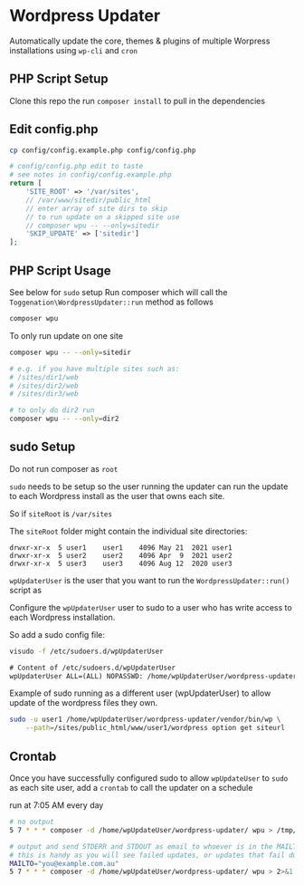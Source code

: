 # Wordpress Updater
Automatically update the core, themes & plugins of multiple Worpress installations using `wp-cli` and `cron`


## PHP Script Setup
Clone this repo the run `composer install` to pull in the dependencies

## Edit config.php

```sh
cp config/config.example.php config/config.php
```

```php
# config/config.php edit to taste
# see notes in config/config.example.php
return [
	'SITE_ROOT' => '/var/sites',
	// /var/www/sitedir/public_html
	// enter array of site dirs to skip
	// to run update on a skipped site use
	// composer wpu -- --only=sitedir
	'SKIP_UPDATE' => ['sitedir']
];
```

## PHP Script Usage
See below for `sudo` setup
Run composer which will call the `Toggenation\WordpressUpdater::run` method as follows

```sh
composer wpu
```

To only run update on one site

```sh
composer wpu -- --only=sitedir

# e.g. if you have multiple sites such as:
# /sites/dir1/web
# /sites/dir2/web
# /sites/dir3/web

# to only do dir2 run
composer wpu -- --only=dir2
```

## sudo Setup
Do not run composer as `root`

`sudo` needs to be setup so the user running the updater can run the update to each Wordpress install as the user that owns each site. 

So if `siteRoot` is `/var/sites`

The `siteRoot` folder might contain the individual site directories:
```
drwxr-xr-x  5 user1    user1    4096 May 21  2021 user1
drwxr-xr-x  5 user2    user2    4096 Apr  9  2021 user2
drwxr-xr-x  5 user3    user3    4096 Aug 12  2020 user3
```

`wpUpdaterUser` is the user that you want to run the `WordpressUpdater::run()` script as

Configure the `wpUpdaterUser` user to sudo to a user who has write access to each Wordpress installation.

So add a sudo config file:

```sh
visudo -f /etc/sudoers.d/wpUpdaterUser
```

```txt
# Content of /etc/sudoers.d/wpUpdaterUser
wpUpdaterUser ALL=(ALL) NOPASSWD: /home/wpUpdaterUser/wordpress-updater/vendor/bin/wp
```

Example of sudo running as a different user (wpUpdaterUser) to allow update of the wordpress files they own.

```sh
sudo -u user1 /home/wpUpdaterUser/wordpress-updater/vendor/bin/wp \
    --path=/sites/public_html/www/user1/wordpress option get siteurl
```


## Crontab
Once you have successfully configured sudo to allow `wpUpdateUser` to `sudo` as each site user, add a `crontab` to call the updater on a schedule

run at 7:05 AM every day
```sh
# no output
5 7 * * * composer -d /home/wpUpdateUser/wordpress-updater/ wpu > /tmp/update-wp.log 2>&1

# output and send STDERR and STDOUT as email to whoever is in the MAILTO in your crontab
# this is handy as you will see failed updates, or updates that fail due to expired licenses
MAILTO="you@example.com.au"
5 7 * * * composer -d /home/wpUpdateUser/wordpress-updater/ wpu > 2>&1
```

